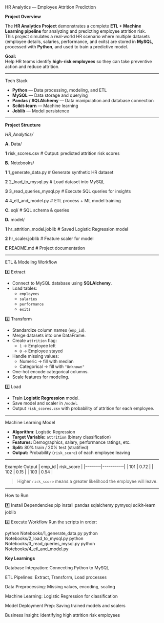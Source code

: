 HR Analytics — Employee Attrition Prediction

**Project Overview**

The **HR Analytics Project** demonstrates a complete **ETL + Machine Learning pipeline** for analyzing and predicting employee attrition risk.  
This project simulates a real-world HR scenario where multiple datasets (employee details, salaries, performance, and exits) are stored in **MySQL**, processed with **Python**, and used to train a predictive model.

**Goal:**  
Help HR teams identify **high-risk employees** so they can take preventive action and reduce attrition.

---

Tech Stack
- **Python** — Data processing, modeling, and ETL
- **MySQL** — Data storage and querying
- **Pandas / SQLAlchemy** — Data manipulation and database connection
- **Scikit-learn** — Machine learning
- **Joblib** — Model persistence

---

**Project Structure**

*HR_Analytics/*

**A.** Data/

  **1** risk_scores.csv     # Output: predicted attrition risk scores
  
**B.** Notebooks/

  **1** 1_generate_data.py     # Generate synthetic HR dataset
  
  **2** 2_load_to_mysql.py     # Load dataset into MySQL
  
  **3** 3_read_queries_mysql.py     # Execute SQL queries for insights
  
  **4** 4_etl_and_model.py     # ETL process + ML model training

**C.** sql/ # SQL schema & queries

**D.** model/

  **1** hr_attrition_model.joblib     # Saved Logistic Regression model
  
  **2** hr_scaler.joblib     # Feature scaler for model
  
**E** README.md     # Project documentation



---

ETL & Modeling Workflow

1️⃣ Extract
- Connect to MySQL database using **SQLAlchemy**.
- Load tables:  
  - `employees`
  - `salaries`
  - `performance`
  - `exits`

2️⃣ Transform
- Standardize column names (`emp_id`).
- Merge datasets into one DataFrame.
- Create `attrition` flag:  
  - `1` → Employee left  
  - `0` → Employee stayed
- Handle missing values:
  - Numeric → fill with median
  - Categorical → fill with `"Unknown"`
- One-hot encode categorical columns.
- Scale features for modeling.

3️⃣ Load
- Train **Logistic Regression** model.
- Save model and scaler in `/model`.
- Output `risk_scores.csv` with probability of attrition for each employee.

---

Machine Learning Model
- **Algorithm:** Logistic Regression  
- **Target Variable:** `attrition` (binary classification)  
- **Features:** Demographics, salary, performance ratings, etc.  
- **Split:** 80% train / 20% test (stratified)  
- **Output:** Probability (`risk_score`) of each employee leaving

---

Example Output
| emp_id | risk_score |
|--------|-----------|
| 101    | 0.72      |
| 102    | 0.15      |
| 103    | 0.54      |

> Higher `risk_score` means a greater likelihood the employee will leave.

---

How to Run

1️⃣ Install Dependencies
pip install pandas sqlalchemy pymysql scikit-learn joblib

2️⃣ Execute Workflow
Run the scripts in order:

python Notebooks/1_generate_data.py
python Notebooks/2_load_to_mysql.py
python Notebooks/3_read_queries_mysql.py
python Notebooks/4_etl_and_model.py


**Key Learnings**

Database Integration: Connecting Python to MySQL

ETL Pipelines: Extract, Transform, Load processes

Data Preprocessing: Missing values, encoding, scaling

Machine Learning: Logistic Regression for classification

Model Deployment Prep: Saving trained models and scalers

Business Insight: Identifying high attrition risk employees

